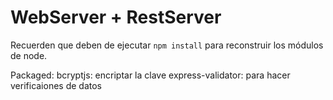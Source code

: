 # WebServer + RestServer

Recuerden que deben de ejecutar ```npm install``` para reconstruir los módulos de node.

Packaged:
bcryptjs: encriptar la clave
express-validator: para hacer verificaiones de datos